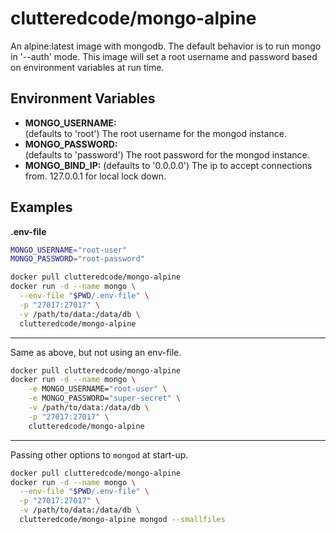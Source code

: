 # clutteredcode/mongo-alpine

An alpine:latest image with mongodb.  The default behavior is to run mongo in
'--auth' mode.  This image will set a root username and password based on
environment variables at run time.

## Environment Variables
* **MONGO_USERNAME:**  
    (defaults to 'root') The root username for the mongod instance.
* **MONGO_PASSWORD:**  
    (defaults to 'password') The root password for the mongod instance.
* **MONGO_BIND_IP:**
    (defaults to '0.0.0.0') The ip to accept connections from. 127.0.0.1 for local lock down.

## Examples
**.env-file**
```bash
MONGO_USERNAME="root-user"
MONGO_PASSWORD="root-password"
```  

```bash
docker pull clutteredcode/mongo-alpine
docker run -d --name mongo \
  --env-file "$PWD/.env-file" \
  -p "27017:27017" \
  -v /path/to/data:/data/db \
  clutteredcode/mongo-alpine
```
-----------------------
Same as above, but not using an env-file.
```bash
docker pull clutteredcode/mongo-alpine
docker run -d --name mongo \
    -e MONGO_USERNAME="root-user" \
    -e MONGO_PASSWORD="super-secret" \
    -v /path/to/data:/data/db \
    -p "27017:27017" \
    clutteredcode/mongo-alpine
```
---------------------
Passing other options to `mongod` at start-up.
```bash
docker pull clutteredcode/mongo-alpine
docker run -d --name mongo \
  --env-file "$PWD/.env-file" \
  -p "27017:27017" \
  -v /path/to/data:/data/db \
  clutteredcode/mongo-alpine mongod --smallfiles
```